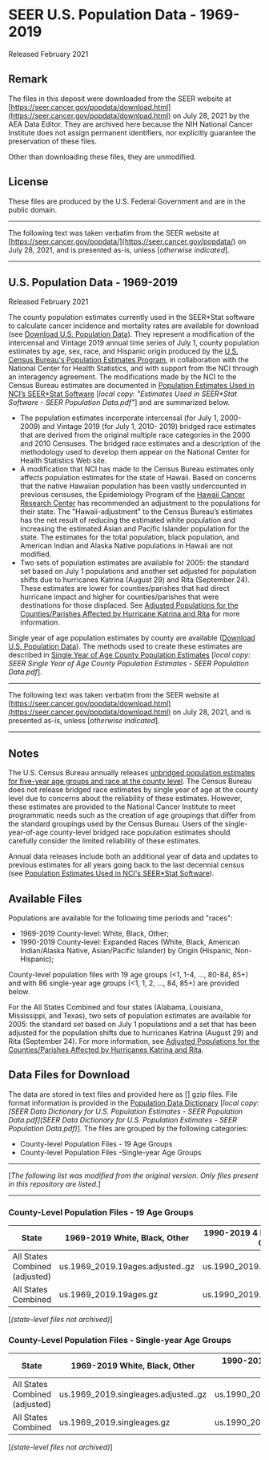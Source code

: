 # SEER U.S. Population Data - 1969-2019

Released February 2021

## Remark

The files in this deposit were downloaded from the SEER website at [https://seer.cancer.gov/popdata/download.html](https://seer.cancer.gov/popdata/download.html) on July 28, 2021 by the AEA Data Editor. They are archived here because the NIH National Cancer Institute does not assign permanent identifiers, nor explicitly guarantee the preservation of these files. 

Other than downloading these files, they are unmodified. 

## License

These files are produced by the U.S. Federal Government and are in the public domain.

------
The following text was taken verbatim from the SEER website at [https://seer.cancer.gov/popdata/](https://seer.cancer.gov/popdata/) on July 28, 2021, and is presented as-is, unless [*otherwise indicated*].

------

## U.S. Population Data - 1969-2019

Released February 2021

The county population estimates currently used in the SEER\*Stat software to calculate cancer incidence and mortality rates are available for download (see [Download U.S. Population Data](https://seer.cancer.gov/popdata/download.html)). They represent a modification of the intercensal and Vintage 2019 annual time series of July 1, county population estimates by age, sex, race, and Hispanic origin produced by the [U.S. Census Bureau's Population Estimates Program](https://www.census.gov/data/datasets/time-series/demo/popest/2010s-counties-detail.html), in collaboration with the National Center for Health Statistics, and with support from the NCI through an interagency agreement. The modifications made by the NCI to the Census Bureau estimates are documented in [Population Estimates Used in NCI’s SEER\*Stat Software](https://seer.cancer.gov/popdata/methods.html) [*local copy: "Estimates Used in SEER\*Stat Software - SEER Population Data.pdf"*] and are summarized below.

- The population estimates incorporate intercensal (for July 1, 2000-2009) and Vintage 2019 (for July 1, 2010- 2019) bridged race estimates that are derived from the original multiple race categories in the 2000 and 2010 Censuses. The bridged race estimates and a description of the methodology used to develop them appear on the National Center for Health Statistics Web site.
- A modification that NCI has made to the Census Bureau estimates only affects population estimates for the state of Hawaii. Based on concerns that the native Hawaiian population has been vastly undercounted in previous censuses, the Epidemiology Program of the [Hawaii Cancer Research Center](http://www.uhcancercenter.org/) has recommended an adjustment to the populations for their state. The "Hawaii-adjustment" to the Census Bureau’s estimates has the net result of reducing the estimated white population and increasing the estimated Asian and Pacific Islander population for the state. The estimates for the total population, black population, and American Indian and Alaska Native populations in Hawaii are not modified.
- Two sets of population estimates are available for 2005: the standard set based on July 1 populations and another set adjusted for population shifts due to hurricanes Katrina (August 29) and Rita (September 24). These estimates are lower for counties/parishes that had direct hurricane impact and higher for counties/parishes that were destinations for those displaced. See [Adjusted Populations for the Counties/Parishes Affected by Hurricane Katrina and Rita](https://seer.cancer.gov/popdata/hurricane_adj.html) for more information.

Single year of age population estimates by county are available ([Download U.S. Population Data](https://seer.cancer.gov/popdata/download.html)). The methods used to create these estimates are described in [Single Year of Age County Population Estimates](https://seer.cancer.gov/popdata/singleages.html) [*local copy: SEER Single Year of Age County Population Estimates - SEER Population Data.pdf*].

------
The following text was taken verbatim from the SEER website at [https://seer.cancer.gov/popdata/download.html](https://seer.cancer.gov/popdata/download.html) on July 28, 2021, and is presented as-is, unless [*otherwise indicated*].

------

## Notes

The U.S. Census Bureau annually releases [unbridged population estimates for five-year age groups and race at the county level](https://www.census.gov/programs-surveys/popest.html). The Census Bureau does not release bridged race estimates by single year of age at the county level due to concerns about the reliability of these estimates. However, these estimates are provided to the National Cancer Institute to meet programmatic needs such as the creation of age groupings that differ from the standard groupings used by the Census Bureau. Users of the single-year-of-age county-level bridged race population estimates should carefully consider the limited reliability of these estimates.

Annual data releases include both an additional year of data and updates to previous estimates for all years going back to the last decennial census (see [Population Estimates Used in NCI's SEER*Stat Software](https://seer.cancer.gov/popdata/methods.html)).

## Available Files

Populations are available for the following time periods and "races":

- 1969-2019 County-level: White, Black, Other;
- 1990-2019 County-level: Expanded Races (White, Black, American Indian/Alaska Native, Asian/Pacific Islander) by Origin (Hispanic, Non-Hispanic);

County-level population files with 19 age groups (<1, 1-4, ..., 80-84, 85+) and with 86 single-year age groups (<1, 1, 2, ..., 84, 85+) are provided below.

For the All States Combined and four states (Alabama, Louisiana, Mississippi, and Texas), two sets of population estimates are available for 2005: the standard set based on July 1 populations and a set that has been adjusted for the population shifts due to hurricanes Katrina (August 29) and Rita (September 24). For more information, see [Adjusted Populations for the Counties/Parishes Affected by Hurricanes Katrina and Rita](https://seer.cancer.gov/popdata/hurricane_adj.html).

## Data Files for Download

The data are stored in text files and provided here as [] gzip files. File format information is provided in the [Population Data Dictionary](https://seer.cancer.gov/popdata/popdic.html) [*local copy: [SEER Data Dictionary for U.S. Population Estimates - SEER Population Data.pdf](SEER Data Dictionary for U.S. Population Estimates - SEER Population Data.pdf)*]. The files are grouped by the following categories:

-   County-level Population Files - 19 Age Groups
-   County-level Population Files -Single-year Age Groups

----
[*The following list was modified from the original version. Only files present in this repository are listed.*]

----

### County-Level Population Files - 19 Age Groups

| State | 1969-2019 White, Black, Other | 1990-2019 4 Expanded Races by Origin |
|-------|-------------------------------|-------------------------------------------------|
| All States Combined (adjusted) | us.1969_2019.19ages.adjusted..gz | us.1990_2019.19ages.adjusted..gz |
| All States Combined | us.1969_2019.19ages.gz | us.1990_2019.19ages.gz |

[*(state-level files not archived)*]


### County-Level Population Files - Single-year Age Groups

| State | 1969-2019 White, Black, Other | 1990-2019 4 Expanded Races by Origin |
|-------|-------------------------------|-------------------------------------------------|
| All States Combined (adjusted) | us.1969_2019.singleages.adjusted..gz | us.1990_2019.singleages.adjusted..gz |
| All States Combined | us.1969_2019.singleages.gz | us.1990_2019.singleages.gz |

[*(state-level files not archived)*]

